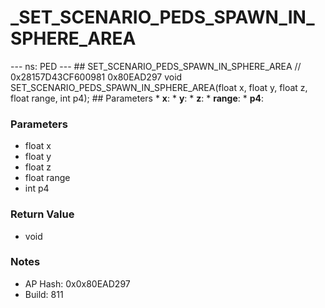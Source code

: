 # _SET_SCENARIO_PEDS_SPAWN_IN_SPHERE_AREA

--- ns: PED --- ## SET_SCENARIO_PEDS_SPAWN_IN_SPHERE_AREA  // 0x28157D43CF600981 0x80EAD297 void SET_SCENARIO_PEDS_SPAWN_IN_SPHERE_AREA(float x, float y, float z, float range, int p4);   ## Parameters * **x**: * **y**: * **z**: * **range**: * **p4**:

### Parameters
* float x
* float y
* float z
* float range
* int p4

### Return Value
* void

### Notes
* AP Hash: 0x0x80EAD297
* Build: 811

